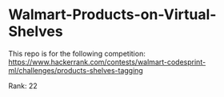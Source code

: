 # Walmart-Products-on-Virtual-Shelves

This repo is for the following competition:
https://www.hackerrank.com/contests/walmart-codesprint-ml/challenges/products-shelves-tagging


Rank: 22

